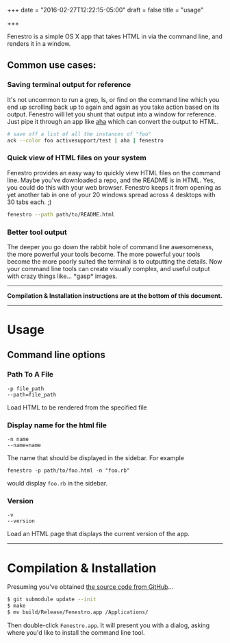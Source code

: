 +++
date = "2016-02-27T12:22:15-05:00"
draft = false
title = "usage"

+++

Fenestro is a simple OS X app that takes HTML in via the command line, and
renders it in a window. 

## Common use cases:

### Saving terminal output for reference
It's not uncommon to run a grep, ls, or find on the command line which you end
up scrolling back up to again and again as you take action based on its output.
Fenestro will let you shunt that output into a window for reference. Just pipe
it through an app like [aha](https://github.com/theZiz/aha) which can convert
the output to HTML.

```bash
# save off a list of all the instances of "foo"
ack --color foo activesupport/test | aha | fenestro
```

### Quick view of HTML files on your system
Fenestro provides an easy way to quickly view HTML files on the command line. 
Maybe you've downloaded a repo, and the README is in HTML. Yes, you could do 
this with your web browser. Fenestro keeps it from opening as yet another tab in
one of your 20 windows spread across 4 desktops with 30 tabs each. ;)

```bash
fenestro --path path/to/README.html
```

### Better tool output

The deeper you go down the rabbit hole of command line awesomeness, the more
powerful your tools become. The more powerful your tools become the more poorly
suited the terminal is to outputting the details. Now your command line tools
can create visually complex, and useful output with crazy things like... \*gasp\*
images.

----

**Compilation & Installation instructions are at the bottom of this document.**

-----
# Usage
## Command line options

### Path To A File 
	-p file_path
	--path=file_path

Load HTML to be rendered from the specified file

### Display name for the html file
	-n name
	--name=name

The name that should be displayed in the sidebar. For example

	fenestro -p path/to/foo.html -n "foo.rb"

would display `foo.rb` in the sidebar.

### Version
	-v
	--version

Load an HTML page that displays the current version of the app.

----
# Compilation & Installation

Presuming you've obtained 
[the source code from GitHub](https://github.com/masukomi/fenestro)...

```bash
$ git submodule update --init
$ make
$ mv build/Release/Fenestro.app /Applications/
```

Then double-click `Fenestro.app`. It will present you with a dialog, asking
where you'd like to install the command line tool.
